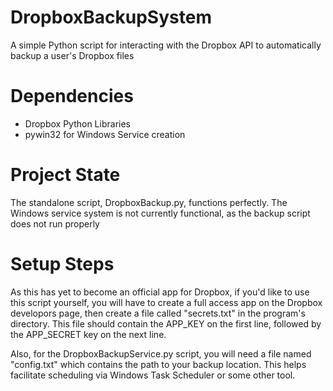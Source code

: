 DropboxBackupSystem
===================

A simple Python script for interacting with the Dropbox API to automatically backup a user's Dropbox files

Dependencies
============

- Dropbox Python Libraries
- pywin32 for Windows Service creation

Project State
=============

The standalone script, DropboxBackup.py, functions perfectly. The Windows service system is not currently functional,
as the backup script does not run properly

Setup Steps
===========

As this has yet to become an official app for Dropbox, if you'd like to use this script yourself, you will have to create
a full access app on the Dropbox developors page, then create a file called "secrets.txt" in the program's directory. This
file should contain the APP_KEY on the first line, followed by the APP_SECRET key on the next line.

Also, for the DropboxBackupService.py script, you will need a file named "config.txt" which contains the path to your 
backup location. This helps facilitate scheduling via Windows Task Scheduler or some other tool.